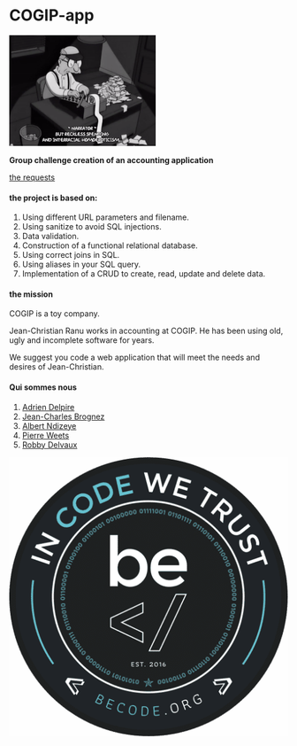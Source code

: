 # COGIP-app

![Gif Challenge](./assets/img/gifreadme.gif)

**Group challenge creation of an accounting application**

[the requests](https://github.com/becodeorg/CRL-Woods-3.21/tree/master/LearningPath/03.The-Mountain/12.PHP/PHP-Challenges/cogip)

#### the project is based on:

1. Using different URL parameters and filename.
2. Using sanitize to avoid SQL injections.
3. Data validation.
4. Construction of a functional relational database.
5. Using correct joins in SQL.
6. Using aliases in your SQL query.
7. Implementation of a CRUD to create, read, update and delete data.


#### the mission 

COGIP is a toy company.

Jean-Christian Ranu works in accounting at COGIP.
He has been using old, ugly and incomplete software for years.

We suggest you code a web application that will meet the needs and desires of Jean-Christian.

#### Qui sommes nous 

1. [Adrien Delpire](https://github.com/Delvaux1986)
2. [Jean-Charles Brognez](https://github.com/jcbrognez)
3. [Albert Ndizeye](https://github.com/AlbertNd)
4. [Pierre Weets](https://github.com/PierreWeets)
5. [Robby Delvaux](https://github.com/Delvaux1986) 


![Becode Logo](/assets/img/becode.png)
